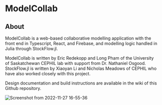 # ModelCollab

## About

ModelCollab is a web-based collaborative modelling application with
the front end in Typescript, React, and Firebase, and modelling logic
handled in Julia through StockFlow.jl.

ModelCollab is written by Eric Redekopp and Long Pham of the
University of Saskatchewan CEPHIL lab with support from Dr. Nathaniel
Osgood. StockFlow.jl is written by Xiaoyan Li and Nicholas Meadows of CEPHIL
who have also worked closely with this project.

Design documentation and build instructions are available in the wiki of this Github repository.

![Screenshot from 2022-11-27 16-55-36](https://user-images.githubusercontent.com/40125836/208320848-127bd9fd-80d5-4a9a-8649-0200a0b3b543.png)
